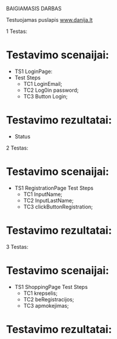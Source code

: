 BAIGIAMASIS DARBAS

Testuojamas puslapis www.danija.lt

1 Testas:

# Testavimo scenaijai:

* TS1 LoginPage:
* Test Steps
  * TC1 LoginEmail;
  * TC2 Log0in password;
  * TC3 Button Login;

# Testavimo rezultatai:
* Status

[//]: # (  * Pass)

[//]: # (  * Pass)

[//]: # (  * Pass)


2 Testas:

# Testavimo scenaijai:

* TS1 RegistrationPage
  Test Steps
  * TC1 InputName;
  * TC2 InputLastName;
  * TC3 clickButtonRegistration;

# Testavimo rezultatai:

[//]: # (* Status)

[//]: # (  * Pass)

[//]: # (  * Pass)

[//]: # (  * Pass)

3 Testas:
# Testavimo scenaijai:

* TS1 ShoppingPage
  Test Steps
  * TC1 krepselis;
  * TC2 beRegistracijos;
  * TC3 apmokejimas;

# Testavimo rezultatai:

[//]: # (* Status)

[//]: # (  * Pass)

[//]: # (  * Pass)

[//]: # (  * Pass)

